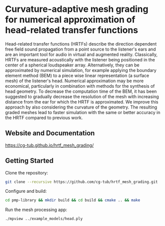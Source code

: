 # Curvature-adaptive mesh grading for numerical approximation of head-related transfer functions

Head-related transfer functions (HRTFs) describe the direction dependent free field sound propagation from a point source to the listener's ears and are an important tool for audio in virtual and augmented reality. Classically, HRTFs are measured acoustically with the listener being positioned in the center of a spherical loudspeaker array. Alternatively, they can be approximated by numerical simulation, for example applying the boundary element method (BEM) to a piece wise linear representation (a surface mesh) of the listener's head. Numerical approximation may be more economical, particularly in combination with methods for the synthesis of head geometry. To decrease the computation time of the BEM, it has been suggested to gradually decrease the resolution of the mesh with increasing distance from the ear for which the HRTF is approximated. We improve this approach by also considering the curvature of the geometry. The resulting graded meshes lead to faster simulation with the same or better accuracy in the HRTF compared to previous work. 

## Website and Documentation 

https://cg-tub.github.io/hrtf_mesh_grading/

## Getting Started

Clone the repository:

```sh
git clone --recursive https://github.com/cg-tub/hrtf_mesh_grading.git
```

Configure and build:

```sh
cd pmp-library && mkdir build && cd build && cmake .. && make
```

Run the mesh processing app:

```sh
./mpview ../example_models/head.ply
```

